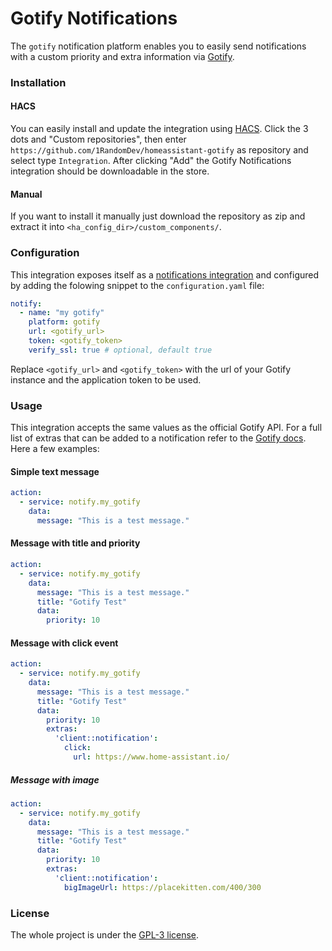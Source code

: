 # Gotify Notifications

The `gotify` notification platform enables you to easily send notifications with a custom priority and extra information via [Gotify](https://gotify.net/).

### Installation
#### HACS
You can easily install and update the integration using [HACS](https://hacs.xyz/). Click the 3 dots and "Custom repositories", then enter `https://github.com/1RandomDev/homeassistant-gotify` as repository and select type `Integration`. After clicking "Add" the Gotify Notifications integration should be downloadable in the store.
#### Manual
If you want to install it manually just download the repository as zip and extract it into `<ha_config_dir>/custom_components/`.

### Configuration
This integration exposes itself as a [notifications integration](https://www.home-assistant.io/integrations/notify/) and configured by adding the folowing snippet to the `configuration.yaml` file:
```yaml
notify:
  - name: "my gotify"
    platform: gotify
    url: <gotify_url>
    token: <gotify_token>
    verify_ssl: true # optional, default true
```
Replace `<gotify_url>` and `<gotify_token>` with the url of your Gotify instance and the application token to be used.

### Usage
This integration accepts the same values as the official Gotify API. For a full list of extras that can be added to a notification refer to the [Gotify docs](https://gotify.net/docs/msgextras). Here a few examples:

#### Simple text message
```yaml
action:
  - service: notify.my_gotify
    data:
      message: "This is a test message."
```

#### Message with title and priority
```yaml
action:
  - service: notify.my_gotify
    data:
      message: "This is a test message."
      title: "Gotify Test"
      data:
        priority: 10
```

#### Message with click event
```yaml
action:
  - service: notify.my_gotify
    data:
      message: "This is a test message."
      title: "Gotify Test"
      data:
        priority: 10
        extras:
          'client::notification':
            click:
              url: https://www.home-assistant.io/
```

##### Message with image
```yaml
action:
  - service: notify.my_gotify
    data:
      message: "This is a test message."
      title: "Gotify Test"
      data:
        priority: 10
        extras:
          'client::notification':
            bigImageUrl: https://placekitten.com/400/300
```

### License
The whole project is under the [GPL-3 license](https://www.gnu.org/licenses/gpl-3.0.html).
